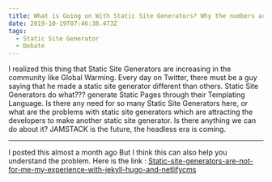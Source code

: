 ```yaml
---
title: What is Going on With Static Site Generators? Why the numbers are increasing?
date: 2019-10-19T07:46:38.473Z
tags:
  - Static Site Generator
  - Debate
---
```


I realized this thing that Static Site Generators are increasing in the community like Global Warming. Every day on Twitter, there must be a guy saying that he made a static site generator different than others. Static Site Generators do what??? 
generate Static Pages through their Templating Language. Is there any need for so many Static Site Generators here, or what are the problems with static site generators which are attracting the developers to make another static site generator. Is there anything we can do about it? JAMSTACK is the future, the headless era is coming.

----
I posted this almost a month ago But I think this can also help you understand the problem. Here is the link : 
[Static-site-generators-are-not-for-me-my-experience-with-jekyll-hugo-and-netlifycms]()
